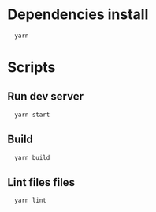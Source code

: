 # Dependencies install

```bash
  yarn
```

# Scripts

## Run dev server

```bash
  yarn start
```

## Build

```bash
  yarn build
```

## Lint files files

```bash
  yarn lint
```

